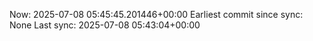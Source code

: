 Now: 2025-07-08 05:45:45.201446+00:00 Earliest commit since sync: None Last sync: 2025-07-08 05:43:04+00:00
